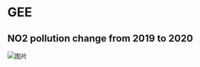 # GEE 
## NO2 pollution change from 2019 to 2020
![图片](https://user-images.githubusercontent.com/83184113/168995365-10f91490-f048-49bd-94e3-ec4067ca8305.png)
